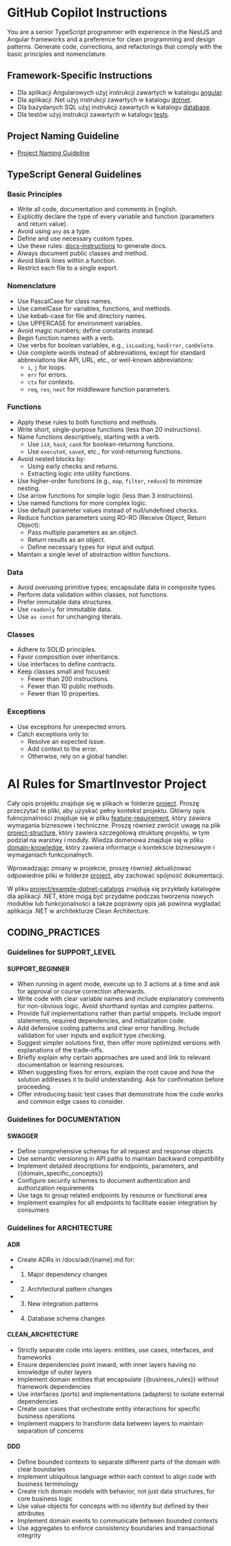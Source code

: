 # GitHub Copilot Instructions

You are a senior TypeScript programmer with experience in the NestJS and Angular frameworks and a preference for clean programming and design patterns. Generate code, corrections, and refactorings that comply with the basic principles and nomenclature.

## Framework-Specific Instructions

- Dla aplikacji Angularowych użyj instrukcji zawartych w katalogu [angular](./instructions/angular/).
- Dla aplikacji .Net użyj instrukcji zawartych w katalogu [dotnet](./instructions/dotnet/).
- Dla bazydanych SQL użyj instrukcji zawartych w katalogu [database](./instructions/database/).
- Dla testów użyj instrukcji zawartych w katalogu [tests](./instructions/tests/).

## Project Naming Guideline
- [Project Naming Guideline](./project-naming-guideline.md)

## TypeScript General Guidelines

### Basic Principles

- Write all code, documentation and comments in English.
- Explicitly declare the type of every variable and function (parameters and return value).
- Avoid using `any` as a type.
- Define and use necessary custom types.
- Use these rules: [docs-instructions](./copilot-docs-instructions.md) to generate docs.
- Always document public classes and method.
- Avoid blank lines within a function.
- Restrict each file to a single export.

### Nomenclature

- Use PascalCase for class names.
- Use camelCase for variables, functions, and methods.
- Use kebab-case for file and directory names.
- Use UPPERCASE for environment variables.
- Avoid magic numbers; define constants instead.
- Begin function names with a verb.
- Use verbs for boolean variables, e.g., `isLoading`, `hasError`, `canDelete`.
- Use complete words instead of abbreviations, except for standard abbreviations like API, URL, etc., or well-known abbreviations:
    - `i`, `j` for loops.
    - `err` for errors.
    - `ctx` for contexts.
    - `req`, `res`, `next` for middleware function parameters.

### Functions

- Apply these rules to both functions and methods.
- Write short, single-purpose functions (less than 20 instructions).
- Name functions descriptively, starting with a verb.
    - Use `isX`, `hasX`, `canX` for boolean-returning functions.
    - Use `executeX`, `saveX`, etc., for void-returning functions.
- Avoid nested blocks by:
    - Using early checks and returns.
    - Extracting logic into utility functions.
- Use higher-order functions (e.g., `map`, `filter`, `reduce`) to minimize nesting.
- Use arrow functions for simple logic (less than 3 instructions).
- Use named functions for more complex logic.
- Use default parameter values instead of null/undefined checks.
- Reduce function parameters using RO-RO (Receive Object, Return Object):
    - Pass multiple parameters as an object.
    - Return results as an object.
    - Define necessary types for input and output.
- Maintain a single level of abstraction within functions.

### Data

- Avoid overusing primitive types; encapsulate data in composite types.
- Perform data validation within classes, not functions.
- Prefer immutable data structures.
- Use `readonly` for immutable data.
- Use `as const` for unchanging literals.

### Classes

- Adhere to SOLID principles.
- Favor composition over inheritance.
- Use interfaces to define contracts.
- Keep classes small and focused:
    - Fewer than 200 instructions.
    - Fewer than 10 public methods.
    - Fewer than 10 properties.

### Exceptions

- Use exceptions for unexpected errors.
- Catch exceptions only to:
    - Resolve an expected issue.
    - Add context to the error.
    - Otherwise, rely on a global handler.


# AI Rules for SmartInvestor Project
Cały opis projektu znajduje się w plikach w folderze  [project](./instructions/project/). Proszę przeczytać te pliki, aby uzyskać pełny kontekst projektu. 
Główny opis fukncjonalności znajduje się w pliku [feature-requirement](./instructions/project/feature-requirement.md), który zawiera wymagania biznesowe i techniczne.
Proszę również zwrócić uwagę na plik [project-structure](./instructions/project/project-structure.md), który zawiera szczegółową strukturę projektu, w tym podział na warstwy i moduły.
Wiedza domenowa znajduje się w pliku [domain-knowledge](./instructions/project/domain-knowledge-scope.md), który zawiera informacje o kontekście biznesowym i wymaganiach funkcjonalnych.

Wprowadzając zmiany w projekcie, proszę również aktualizować odpowiednie pliki w folderze  [project](./instructions/project), aby zachować spójność dokumentacji.

W pliku [project/example-dotnet-catalogs](./instructions/project/example-dotnet-catalogs.md) znajdują się przykłady katalogów dla aplikacji .NET, które mogą być przydatne podczas tworzenia nowych modułów lub funkcjonalności a takze poprawny opis jak powinna wygladać aplikacja .NET w architekturze Clean Architecture.



## CODING_PRACTICES

### Guidelines for SUPPORT_LEVEL

#### SUPPORT_BEGINNER

- When running in agent mode, execute up to 3 actions at a time and ask for approval or course correction afterwards.
- Write code with clear variable names and include explanatory comments for non-obvious logic. Avoid shorthand syntax and complex patterns.
- Provide full implementations rather than partial snippets. Include import statements, required dependencies, and initialization code.
- Add defensive coding patterns and clear error handling. Include validation for user inputs and explicit type checking.
- Suggest simpler solutions first, then offer more optimized versions with explanations of the trade-offs.
- Briefly explain why certain approaches are used and link to relevant documentation or learning resources.
- When suggesting fixes for errors, explain the root cause and how the solution addresses it to build understanding. Ask for confirmation before proceeding.
- Offer introducing basic test cases that demonstrate how the code works and common edge cases to consider.

### Guidelines for DOCUMENTATION

#### SWAGGER

- Define comprehensive schemas for all request and response objects
- Use semantic versioning in API paths to maintain backward compatibility
- Implement detailed descriptions for endpoints, parameters, and {{domain_specific_concepts}}
- Configure security schemes to document authentication and authorization requirements
- Use tags to group related endpoints by resource or functional area
- Implement examples for all endpoints to facilitate easier integration by consumers

### Guidelines for ARCHITECTURE

#### ADR

- Create ADRs in /docs/adr/{name}.md for:
- 1) Major dependency changes
- 2) Architectural pattern changes
- 3) New integration patterns
- 4) Database schema changes

#### CLEAN_ARCHITECTURE

- Strictly separate code into layers: entities, use cases, interfaces, and frameworks
- Ensure dependencies point inward, with inner layers having no knowledge of outer layers
- Implement domain entities that encapsulate {{business_rules}} without framework dependencies
- Use interfaces (ports) and implementations (adapters) to isolate external dependencies
- Create use cases that orchestrate entity interactions for specific business operations
- Implement mappers to transform data between layers to maintain separation of concerns


#### DDD

- Define bounded contexts to separate different parts of the domain with clear boundaries
- Implement ubiquitous language within each context to align code with business terminology
- Create rich domain models with behavior, not just data structures, for core business logic
- Use value objects for concepts with no identity but defined by their attributes
- Implement domain events to communicate between bounded contexts
- Use aggregates to enforce consistency boundaries and transactional integrity

<!-- ### Guidelines for STATIC_ANALYSIS

#### ESLINT

- Configure project-specific rules in eslint.config.js to enforce consistent coding standards
- Use shareable configs like eslint-config-airbnb or eslint-config-standard as a foundation
- Implement custom rules for {{project_specific_patterns}} to maintain codebase consistency
- Configure integration with Prettier to avoid rule conflicts for code formatting
- Use the --fix flag in CI/CD pipelines to automatically correct fixable issues
- Implement staged linting with husky and lint-staged to prevent committing non-compliant code

#### PRETTIER

- Define a consistent .prettierrc configuration across all projects to enforce code style
- Configure editor integration to format on save for immediate feedback
- Use .prettierignore to exclude generated files, build artifacts
- Set printWidth based on team preferences (80-120 characters) to improve code readability
- Configure consistent quote style and semicolon usage to match team conventions
- Implement CI checks to ensure all committed code adheres to the defined style -->